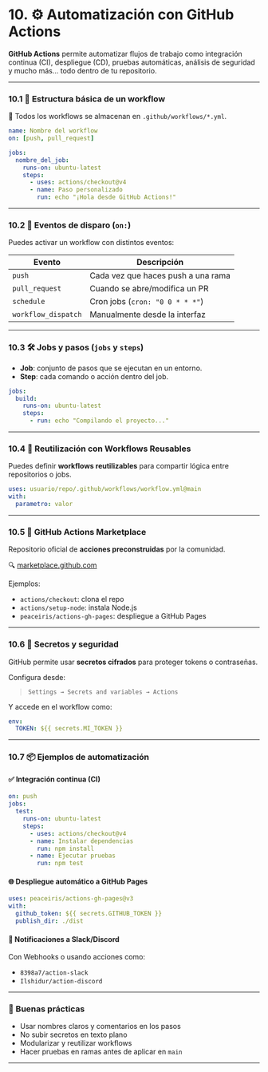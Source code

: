# 10. ⚙️ Automatización con GitHub Actions

**GitHub Actions** permite automatizar flujos de trabajo como integración continua (CI), despliegue (CD), pruebas automáticas, análisis de seguridad y mucho más… todo dentro de tu repositorio.

---

### 10.1 🧬 Estructura básica de un workflow

📁 Todos los workflows se almacenan en `.github/workflows/*.yml`.

```yaml
name: Nombre del workflow
on: [push, pull_request]

jobs:
  nombre_del_job:
    runs-on: ubuntu-latest
    steps:
      - uses: actions/checkout@v4
      - name: Paso personalizado
        run: echo "¡Hola desde GitHub Actions!"
```

---

### 10.2 🚀 Eventos de disparo (`on:`)

Puedes activar un workflow con distintos eventos:

| Evento              | Descripción                        |
| ------------------- | ---------------------------------- |
| `push`              | Cada vez que haces push a una rama |
| `pull_request`      | Cuando se abre/modifica un PR      |
| `schedule`          | Cron jobs (`cron: "0 0 * * *"`)    |
| `workflow_dispatch` | Manualmente desde la interfaz      |

---

### 10.3 🛠️ Jobs y pasos (`jobs` y `steps`)

* **Job**: conjunto de pasos que se ejecutan en un entorno.
* **Step**: cada comando o acción dentro del job.

```yaml
jobs:
  build:
    runs-on: ubuntu-latest
    steps:
      - run: echo "Compilando el proyecto..."
```

---

### 10.4 🔁 Reutilización con Workflows Reusables

Puedes definir **workflows reutilizables** para compartir lógica entre repositorios o jobs.

```yaml
uses: usuario/repo/.github/workflows/workflow.yml@main
with:
  parametro: valor
```

---

### 10.5 🏪 GitHub Actions Marketplace

Repositorio oficial de **acciones preconstruidas** por la comunidad.

🔍 [marketplace.github.com](https://github.com/marketplace?type=actions)

Ejemplos:

* `actions/checkout`: clona el repo
* `actions/setup-node`: instala Node.js
* `peaceiris/actions-gh-pages`: despliegue a GitHub Pages

---

### 10.6 🔐 Secretos y seguridad

GitHub permite usar **secretos cifrados** para proteger tokens o contraseñas.

Configura desde:

> `Settings → Secrets and variables → Actions`

Y accede en el workflow como:

```yaml
env:
  TOKEN: ${{ secrets.MI_TOKEN }}
```

---

### 10.7 📦 Ejemplos de automatización

#### ✅ Integración continua (CI)

```yaml
on: push
jobs:
  test:
    runs-on: ubuntu-latest
    steps:
      - uses: actions/checkout@v4
      - name: Instalar dependencias
        run: npm install
      - name: Ejecutar pruebas
        run: npm test
```

#### 🌐 Despliegue automático a GitHub Pages

```yaml
uses: peaceiris/actions-gh-pages@v3
with:
  github_token: ${{ secrets.GITHUB_TOKEN }}
  publish_dir: ./dist
```

#### 📢 Notificaciones a Slack/Discord

Con Webhooks o usando acciones como:

* `8398a7/action-slack`
* `Ilshidur/action-discord`

---

### 🧠 Buenas prácticas

* Usar nombres claros y comentarios en los pasos
* No subir secretos en texto plano
* Modularizar y reutilizar workflows
* Hacer pruebas en ramas antes de aplicar en `main`

---
